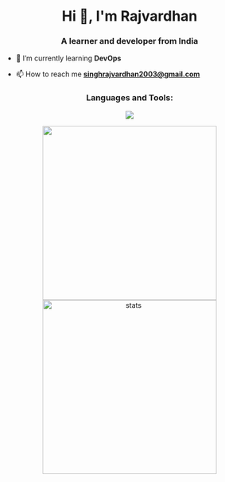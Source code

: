 <h1 align="center">Hi 👋, I'm Rajvardhan</h1>
<h3 align="center">A learner and developer from India</h3>
<!-- <img alt="Coder GIF" height=150 width=250 align = right src="https://media.tenor.com/2uyENRmiUt0AAAAC/coding.gif" /> -->


- 🌱 I’m currently learning **DevOps**

- 📫 How to reach me **singhrajvardhan2003@gmail.com**

<h3 align="center">Languages and Tools:</h3>

<p align="center">
<img src="https://skillicons.dev/icons?i=kubernetes,docker,java,tensorflow,nextjs,threejs,ts" > <!-- ,react,nodejs,express,js,mongodb,tailwind,vite -->
</p>

<!-- <p> <img align="center" src="https://github-readme-activity-graph.cyclic.app/graph?username=Raj7Dev&bg_color=050505&color=a694ff&line=9f85ff&point=00ff1e&area=true&hide_border=true" alt="Graph" /></p> -->



<div align='center' width="6rem">
    <img  width="350px" src= "https://github-readme-stats.vercel.app/api/top-langs/?username=raj7dev&theme=jolly&layout=compact&langs_count=10&hide=html"/>
<!--     <img  width="300px" height="150px" src="https://github-readme-stats.vercel.app/api?username=raj7dev&theme=jolly&show_icons=true"/> -->
    <img  width="350px"   src="https://github-readme-streak-stats.herokuapp.com?user=Raj7Dev&theme=jolly&border_radius=5" alt= "stats"/>
</div>

#



<!-- ![](https://github.com/PulkitSinghDev/PulkitSinghDev/blob/main/footer.png) -->

